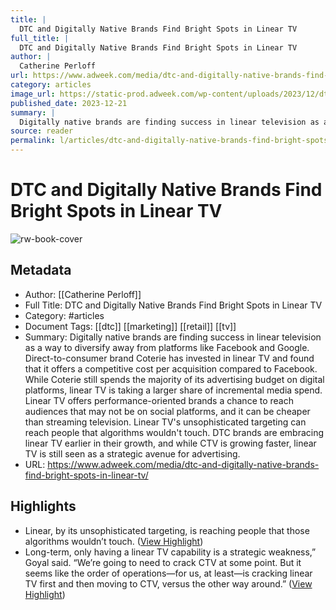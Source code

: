 ```yaml
---
title: |
  DTC and Digitally Native Brands Find Bright Spots in Linear TV
full_title: |
  DTC and Digitally Native Brands Find Bright Spots in Linear TV
author: |
  Catherine Perloff
url: https://www.adweek.com/media/dtc-and-digitally-native-brands-find-bright-spots-in-linear-tv/
category: articles
image_url: https://static-prod.adweek.com/wp-content/uploads/2023/12/dtc-tv-2023-600x315.jpg
published_date: 2023-12-21
summary: |
  Digitally native brands are finding success in linear television as a way to diversify away from platforms like Facebook and Google. Direct-to-consumer brand Coterie has invested in linear TV and found that it offers a competitive cost per acquisition compared to Facebook. While Coterie still spends the majority of its advertising budget on digital platforms, linear TV is taking a larger share of incremental media spend. Linear TV offers performance-oriented brands a chance to reach audiences that may not be on social platforms, and it can be cheaper than streaming television. Linear TV's unsophisticated targeting can reach people that algorithms wouldn't touch. DTC brands are embracing linear TV earlier in their growth, and while CTV is growing faster, linear TV is still seen as a strategic avenue for advertising.
source: reader
permalink: l/articles/dtc-and-digitally-native-brands-find-bright-spots-in-linear-tv
---
```

# DTC and Digitally Native Brands Find Bright Spots in Linear TV

![rw-book-cover](https://static-prod.adweek.com/wp-content/uploads/2023/12/dtc-tv-2023-600x315.jpg)

## Metadata
- Author: [[Catherine Perloff]]
- Full Title: DTC and Digitally Native Brands Find Bright Spots in Linear TV
- Category: #articles
- Document Tags: [[dtc]] [[marketing]] [[retail]] [[tv]] 
- Summary: Digitally native brands are finding success in linear television as a way to diversify away from platforms like Facebook and Google. Direct-to-consumer brand Coterie has invested in linear TV and found that it offers a competitive cost per acquisition compared to Facebook. While Coterie still spends the majority of its advertising budget on digital platforms, linear TV is taking a larger share of incremental media spend. Linear TV offers performance-oriented brands a chance to reach audiences that may not be on social platforms, and it can be cheaper than streaming television. Linear TV's unsophisticated targeting can reach people that algorithms wouldn't touch. DTC brands are embracing linear TV earlier in their growth, and while CTV is growing faster, linear TV is still seen as a strategic avenue for advertising.
- URL: https://www.adweek.com/media/dtc-and-digitally-native-brands-find-bright-spots-in-linear-tv/

## Highlights
- Linear, by its unsophisticated targeting, is reaching people that those algorithms wouldn’t touch. ([View Highlight](https://read.readwise.io/read/01hjtjhenb625ac8anvmdd96ey))
- Long-term, only having a linear TV capability is a strategic weakness,” Goyal said. “We’re going to need to crack CTV at some point. But it seems like the order of operations—for us, at least—is cracking linear TV first and then moving to CTV, versus the other way around.” ([View Highlight](https://read.readwise.io/read/01hjv67s4zm798yf0xhfvvw1yh))


